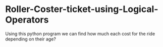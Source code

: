 # Roller-Coster-ticket-using-Logical-Operators
Using this python program we can find how much each cost for the ride depending on their age?
